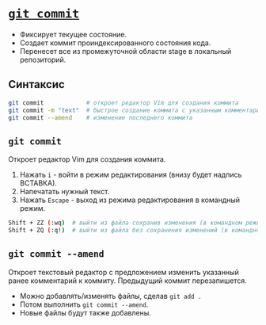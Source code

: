 # [`git commit`](./index.md)

- Фиксирует текущее состояние.
- Создает коммит проиндексированного состояния кода.
- Перенесет все из промежуточной области stage в локальный репозиторий.

## Синтаксис

```bash
git commit            # откроет редактор Vim для создания коммита
git commit -m "text"  # быстрое создание коммита с указанным комментарием
git commit --amend    # изменение последнего коммита
```

## `git commit`

Откроет редактор Vim для создания коммита.

1. Нажать `i` - войти в режим редактирования (внизу будет надпись ВСТАВКА).
2. Напечатать нужный текст.
3. Нажать `Escape` - выход из режима редактирования в командный режим.

```bash
Shift + ZZ (:wq)  # выйти из файла сохранив изменения (в командном режиме)
Shift + ZQ (:q!)  # выйти из файла без сохранения изменений (в командном режиме)
```

## `git commit --amend `

Откроет текстовый редактор с предложением изменить указанный ранее комментарий к коммиту. Предыдущий коммит перезапишется.

- Можно добавлять/изменять файлы, сделав `git add .`
- Потом выполнить `git commit --amend`.
- Новые файлы будут также добавлены.
